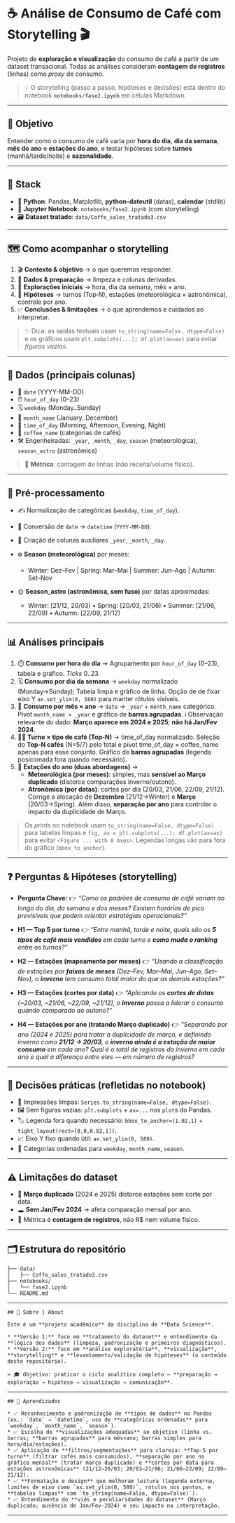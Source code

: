 # ☕️ Análise de Consumo de Café com Storytelling 🎬

Projeto de **exploração e visualização** do consumo de café a partir de um dataset transacional. Todas as análises consideram **contagem de registros** (linhas) como *proxy* de consumo.

> 💡 O storytelling (passo a passo, hipóteses e decisões) está dentro do notebook **`notebooks/fase2.ipynb`** em células Markdown.

---

## 🎯 Objetivo

Entender como o consumo de café varia por **hora do dia**, **dia da semana**, **mês do ano** e **estações do ano**, e testar hipóteses sobre **turnos** (manhã/tarde/noite) e **sazonalidade**.

---

## 🧰 Stack

* 🐍 **Python**: Pandas, Matplotlib, **python-dateutil** (datas), **calendar** (stdlib)
* 📓 **Jupyter Notebook**: `notebooks/fase2.ipynb` (com storytelling)
* 🗃️ **Dataset tratado**: `data/Coffe_sales_tratado3.csv`

---

## 🗺️ Como acompanhar o storytelling

1. 🎬 **Contexto & objetivo** → o que queremos responder.
2. 🧹 **Dados & preparação** → limpeza e colunas derivadas.
3. 🔎 **Explorações iniciais** → hora, dia da semana, mês × ano.
4. 🧪 **Hipóteses** → turnos (Top‑N), estações (meteorológica × astronômica), controle por ano.
5. ✅ **Conclusões & limitações** → o que aprendemos e cuidados ao interpretar.

> ✨ Dica: as saídas textuais usam `to_string(name=False, dtype=False)` e os gráficos usam `plt.subplots(...); df.plot(ax=ax)` para evitar *figuras vazias*.

---

## 🧾 Dados (principais colunas)

* 📆 `date` (YYYY-MM-DD)
* ⏰ `hour_of_day` (0–23)
* 🗓️ `weekday` (Monday..Sunday)
* 📅 `month_name` (January..December)
* 🌇 `time_of_day` (Morning, Afternoon, Evening, Night)
* 🧉 `coffee_name` (categorias de cafés)
* 🛠️ Engenheiradas: `_year`, `_month`, `_day`, `season` (meteorológica), `season_astro` (astronômica)

> 📏 **Métrica**: contagem de linhas (não receita/volume físico).

---

## 🧼 Pré-processamento

* ✍️ Normalização de categóricas (`weekday`, `time_of_day`).
* 🔁 Conversão de `date` → `datetime` (`YYYY-MM-DD`).
* 🧱 Criação de colunas auxiliares `_year`, `_month`, `_day`.
* ❄️ **Season (meteorológica)** por meses:

  * Winter: Dez–Fev | Spring: Mar–Mai | Summer: Jun–Ago | Autumn: Set–Nov
* 🌞 **Season_astro (astronômica, sem fuso)** por datas aproximadas:

  * Winter: [21/12, 20/03) • Spring: [20/03, 21/06) • Summer: [21/06, 22/09) • Autumn: [22/09, 21/12)

---

## 📊 Análises principais

1. ⏱️ **Consumo por hora do dia** → Agrupamento por `hour_of_day` (0–23), tabela e gráfico. *Ticks* 0..23.
2. 🗓️ **Consumo por dia da semana** → `weekday` normalizado (Monday→Sunday); Tabela limpa e gráfico de linha. Opção de de fixar eixo Y `ax.set_ylim(0, 580)` para manter rótulos visíveis.
3. 📅 **Consumo por mês × ano** → `date` → `_year` + `month_name` categórico. Pivot `month_name × _year` e gráfico de **barras agrupadas**. ℹ️ Observação relevante do dado: **Março aparece em 2024 e 2025**; **não há Jan/Fev 2024**.
4. 👨‍🍳 **Turno × tipo de café (Top‑N)** → time_of_day normalizado. Seleção do **Top‑N cafés** (N=5/7) pelo total e pivot time_of_day × coffee_name apenas para esse conjunto. Gráfico de **barras agrupadas** (legenda posicionada fora quando necessário).
5. 🍂 **Estações do ano (duas abordagens)** →
   * **Meteorológica (por meses)**: simples, mas **sensível ao Março duplicado** (distorce comparações inverno/outono).
   * **Atronômica (por datas)**: cortes por dia (20/03, 21/06, 22/09, 21/12). Corrige a alocação de **Dezembro** (21/12→Winter) e **Março** (20/03→Spring).
     Além disso, **separação por ano** para controlar o impacto da duplicidade de Março.

> Os *prints* no notebook usam `to_string(name=False, dtype=False)` para tabelas limpas e `fig, ax = plt.subplots(...); df.plot(ax=ax)` para evitar `<Figure ... with 0 Axes>`. Legendas longas vão para fora do gráfico (`bbox_to_anchor`).

---

## ❓ Perguntas & Hipóteses (storytelling)

* **Pergunta Chave:**
  👉 *“Como os padrões de consumo de café variam ao longo do dia, da semana e dos meses? Existem horários de pico previsíveis que podem orientar estratégias operacionais?”*

* **H1 — Top 5 por turno**
  👉 *“Entre manhã, tarde e noite, quais são os **5 tipos de café mais vendidos** em cada turno e **como muda o ranking** entre os turnos?”*

* **H2 — Estações (mapeamento por meses)**
  👉 *“Usando a classificação de estações por **faixas de meses** (Dez–Fev, Mar–Mai, Jun–Ago, Set–Nov), o **inverno** tem consumo total maior do que as demais estações?”*

* **H3 — Estações (cortes por data)**
  👉 *“Aplicando os **cortes de datas** (~20/03, ~21/06, ~22/09, ~21/12), o **inverno** passa a liderar o consumo quando comparado ao outono?”*

* **H4 — Estações por ano (tratando Março duplicado)**
  👉 *“Separando por ano (2024 e 2025) para tratar a duplicidade de março, e definindo inverno como **21/12 → 20/03**, o **inverno ainda é a estação de maior consumo** em cada ano? Qual é o total de registros do inverno em cada ano e qual a diferença entre eles — em número de registros?*

---

## 🧠 Decisões práticas (refletidas no notebook)

* 🧾 Impressões limpas: `Series.to_string(name=False, dtype=False)`.
* 🖼️ Sem figuras vazias: `plt.subplots` + `ax=...` nos `plot`s do Pandas.
* 🏷️ Legenda fora quando necessário: `bbox_to_anchor=(1.02,1)` + `tight_layout(rect=[0,0,0.82,1])`.
* 📈 Eixo Y fixo quando útil: `ax.set_ylim(0, 580)`.
* 🧱 Categorias ordenadas para `weekday`, `month_name`, `season`.

---

## ⚠️ Limitações do dataset

* 🔁 **Março duplicado** (2024 e 2025) distorce estações sem corte por data.
* 🕳️ **Sem Jan/Fev 2024** → afeta comparação mensal por ano.
* 🧮 Métrica é **contagem de registros**, não R$ nem volume físico.

---

## 🗂️ Estrutura do repositório

```
├── data/
│   ├── Coffe_sales_tratado3.csv   
├── notebooks/
│   └── fase2.ipynb
└── README.md
```

---

```
## 📢 Sobre | About

Este é um **projeto acadêmico** da disciplina de **Data Science**.

* **Versão 1:** foco em **tratamento do dataset** e entendimento da **lógica dos dados** (limpeza, padronização e primeiros diagnósticos).
* **Versão 2:** foco em **análise exploratória**, **visualização**, **storytelling** e **levantamento/validação de hipóteses** (o conteúdo deste repositório).

> 🎓 Objetivo: praticar o ciclo analítico completo — **preparação → exploração → hipótese → visualização → comunicação**.
```

---

```
## 🎯 Aprendizados

* ✅ Reconhecimento e padronização de **tipos de dados** no Pandas (ex.: `date` → `datetime`, uso de **categóricas ordenadas** para `weekday`, `month_name`, `season`).
* ✅ Escolha de **visualizações adequadas** ao objetivo (linha vs. barras; **barras agrupadas** para mês×ano; barras simples para hora/dia/estações).
* ✅ Aplicação de **filtros/segmentações** para clareza: **Top-5 por turno** (filtrar cafés mais consumidos), **separação por ano no gráfico mensal** (tratar março duplicado) e **cortes por data para estações astronômicas** (21/12–20/03; 20/03–21/06; 21/06–22/09; 22/09–21/12).
* ✅ **Formatação e design** que melhoram leitura (legenda externa, limites de eixo como `ax.set_ylim(0, 580)`, rótulos nos pontos, e **tabelas limpas** com `to_string(name=False, dtype=False)`).
* ✅ Entendimento do **viés e peculiaridades do dataset** (Março duplicado; ausência de Jan/Fev‑2024) e seu impacto na interpretação.
```

---













